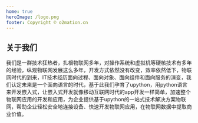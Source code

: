 ```yaml
---
home: true
heroImage: /logo.png
footer: Copyright © o2mation.cn
---
```


<div style="text-align: center">
  <Bit/>
</div>

<div>
<h2>关于我们</h2>
<p>     我们是一群技术狂热者，扎根物联网多年，对操作系统和虚拟机等硬核技术有多年的经验，纵观物联网发展这么多年，开发方式依然没有改变，效率依然低下，物联网时代的到来，IT技术经历面向过程、面向对象、面向组件和面向服务的演变，我们认定未来是一个面向语言的时代，基于此我们孕育了upython，用python语言来开发嵌入式，让嵌入式开发就像移动互联网时代的app开发一样简单，加速整个物联网应用的开发和应用，为企业提供基于upython的一站式技术解决方案物联网，帮助企业轻松安全地连接设备、快速开发物联网应用，在物联网数据中提取商业价值。</p>
</div>
